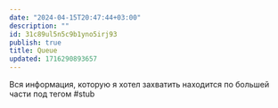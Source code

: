 ```yaml
---
date: "2024-04-15T20:47:44+03:00"
description: ""
id: 31c89ul5n5c9b1yno5irj93
publish: true
title: Queue
updated: 1716290893657
---
```


Вся информация, которую я хотел захватить находится по большей части под тегом #stub